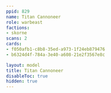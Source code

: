 ```yaml
---
ppid: 829
name: Titan Cannoneer
role: warbeast
factions:
- skorne
scans: 2
cards:
- f050afb1-c8b8-35ed-a973-1f24eb879476
- b6324d4f-784a-3e40-a608-21e2f3567e8c

layout: model
title: Titan Cannoneer
disableToc: true
hidden: true
---
```

